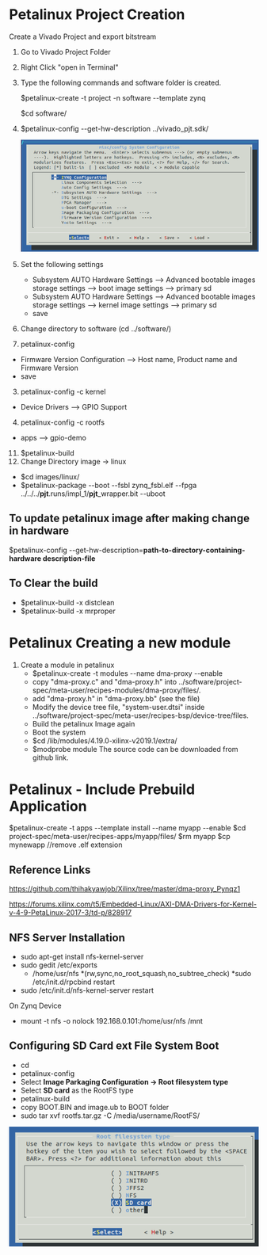 # Petalinux  Project Creation

Create a Vivado Project and export bitstream

1. Go to Vivado Project Folder
2. Right Click "open in Terminal"
3. Type the following commands and software folder is created.
   
    $petalinux-create -t project -n software --template zynq
    
    $cd software/

4. $petalinux-config --get-hw-description ../vivado_pjt.sdk/
   
    ![Petalinux](https://github.com/thihakyawjob/Xilinx/blob/master/images/petalinux1.png)
5. Set the following settings
   * Subsystem AUTO Hardware Settings --> Advanced bootable images storage settings --> boot image settings --> primary sd
   * Subsystem AUTO Hardware Settings --> Advanced bootable images storage settings --> kernel image settings --> primary sd
   * save
  1. Change directory to software (cd ../software/)
  2. petalinux-config
   * Firmware Version Configuration --> Host name, Product name and Firmware Version
   * save
  3. petalinux-config -c kernel
   * Device Drivers --> GPIO Support
  4.  petalinux-config -c rootfs  
   * apps --> gpio-demo
  11. $petalinux-build
  12. Change Directory image -> linux
   *  $cd images/linux/
   *  $petalinux-package --boot --fsbl zynq_fsbl.elf --fpga ../../../**pjt**.runs/impl_1/**pjt**_wrapper.bit --uboot
  
## To update petalinux image after making change in hardware
  $petalinux-config --get-hw-description=**path-to-directory-containing-hardware description-file**
  
## To Clear the build
   * $petalinux-build -x distclean
   * $petalinux-build -x mrproper

# Petalinux  Creating a new module
1. Create a module in petalinux
   * $petalinux-create -t modules --name dma-proxy --enable
   * copy "dma-proxy.c" and "dma-proxy.h" into ../software/project-spec/meta-user/recipes-modules/dma-proxy/files/.
   * add "dma-proxy.h" in "dma-proxy.bb" (see the file)
   * Modify the device tree file, "system-user.dtsi" inside ../software/project-spec/meta-user/recipes-bsp/device-tree/files.
   * Build the petalinux Image again
   * Boot the system
   * $cd /lib/modules/4.19.0-xilinx-v2019.1/extra/
   * $modprobe module
The source code can be downloaded from github link.

# Petalinux - Include Prebuild Application
$petalinux-create -t apps --template install --name myapp --enable
$cd project-spec/meta-user/recipes-apps/myapp/files/
$rm myapp
$cp mynewapp //remove .elf extension


## Reference Links
https://github.com/thihakyawjob/Xilinx/tree/master/dma-proxy_Pynqz1

https://forums.xilinx.com/t5/Embedded-Linux/AXI-DMA-Drivers-for-Kernel-v-4-9-PetaLinux-2017-3/td-p/828917

## NFS Server Installation
* sudo apt-get install nfs-kernel-server
* sudo gedit /etc/exports
   - /home/usr/nfs *(rw,sync,no_root_squash,no_subtree_check)
*sudo /etc/init.d/rpcbind restart
* sudo /etc/init.d/nfs-kernel-server restart

On Zynq Device

* mount -t nfs -o nolock 192.168.0.101:/home/usr/nfs  /mnt

## Configuring SD Card ext File System Boot
  
* cd <plnx-proj-root>
* petalinux-config
* Select **Image Parkaging Configuration -> Root filesystem type**
* Select **SD card** as the RootFS type
* petalinux-build
* copy BOOT.BIN and image.ub to BOOT folder
* sudo tar xvf rootfs.tar.gz -C /media/username/RootFS/

 ![SDCardConfig](https://github.com/thihakyawjob/Xilinx/blob/master/images/sdcardconfig.png)